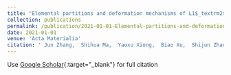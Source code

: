 ```yaml
---
title: "Elemental partitions and deformation mechanisms of L1$_textrm2$-type multicomponent intermetallics"
collection: publications
permalink: /publication/2021-01-01-Elemental-partitions-and-deformation-mechanisms-of-L1_textrm2-type-multicomponent-intermetallics
date: 2021-01-01
venue: 'Acta Materialia'
citation: ' Jun Zhang,  Shihua Ma,  Yaoxu Xiong,  Biao Xu,  Shijun Zhao, &quot;Elemental partitions and deformation mechanisms of L1$_textrm2$-type multicomponent intermetallics.&quot; Acta Materialia, 2021.'
---
```

Use [Google Scholar](https://scholar.google.com/scholar?q=Elemental+partitions+and+deformation+mechanisms+of+L1$_textrm2$+type+multicomponent+intermetallics){:target="_blank"} for full citation